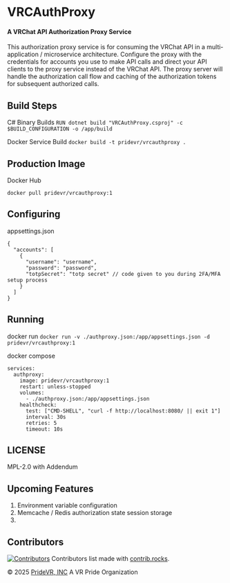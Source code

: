 # VRCAuthProxy
#### A VRChat API Authorization Proxy Service

This authorization proxy service is for consuming the VRChat API in a multi-application / microservice architecture. Configure the proxy with the credentials for accounts you use to make API calls and direct your API clients to the proxy service instead of the VRChat API. The proxy server will handle the authorization call flow and caching of the authorization tokens for subsequent authorized calls.

## Build Steps
C# Binary Builds
`RUN dotnet build "VRCAuthProxy.csproj" -c $BUILD_CONFIGURATION -o /app/build`

Docker Service Build
`docker build -t pridevr/vrcauthproxy .`

## Production Image
Docker Hub
```
docker pull pridevr/vrcauthproxy:1
```

## Configuring
appsettings.json
```
{
  "accounts": [
    {
      "username": "username",
      "password": "password", 
      "totpSecret": "totp secret" // code given to you during 2FA/MFA setup process
    }
  ]
}
```

## Running
docker run
`docker run -v ./authproxy.json:/app/appsettings.json -d pridevr/vrcauthproxy:1`

docker compose 
```
services:
  authproxy:
    image: pridevr/vrcauthproxy:1
    restart: unless-stopped
    volumes:
      - ./authproxy.json:/app/appsettings.json
    healthcheck:
      test: ["CMD-SHELL", "curl -f http://localhost:8080/ || exit 1"]
      interval: 30s
      retries: 5
      timeout: 10s
```


## LICENSE
MPL-2.0 with Addendum

## Upcoming Features
1. Environment variable configuration
2. Memcache / Redis authorization state session storage
3. 

## Contributors
[![Contributors](https://contrib.rocks/image?repo=PrideVRInc/VRCAuthProxy)](https://github.com/PrideVRInc/VRCAuthProxy/graphs/contributors)
Contributors list made with [contrib.rocks](https://contrib.rocks).


© 2025 [PrideVR, INC](https://pridevr.org)
A VR Pride Organization